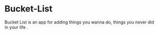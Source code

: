 # Bucket-List
Bucket List is an app for adding things you wanna do, things you never did in your life .
